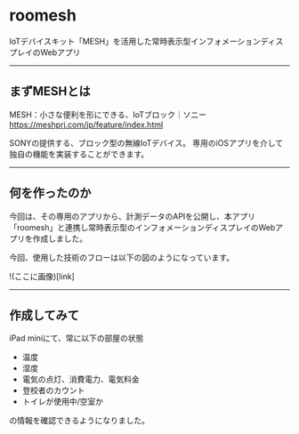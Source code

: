 # roomesh

IoTデバイスキット「MESH」を活用した常時表示型インフォメーションディスプレイのWebアプリ

<hr>

## まずMESHとは
MESH：小さな便利を形にできる、IoTブロック｜ソニー
https://meshprj.com/jp/feature/index.html

SONYの提供する、ブロック型の無線IoTデバイス。
専用のiOSアプリを介して独自の機能を実装することができます。

<hr>

## 何を作ったのか
今回は、その専用のアプリから、計測データのAPIを公開し、本アプリ「roomesh」と連携し常時表示型のインフォメーションディスプレイのWebアプリを作成しました。

今回、使用した技術のフローは以下の図のようになっています。

!(ここに画像)[link]

<hr>

## 作成してみて
iPad miniにて、常に以下の部屋の状態
- 温度
- 湿度
- 電気の点灯、消費電力、電気料金
- 登校者のカウント
- トイレが使用中/空室か

の情報を確認できるようになりました。
